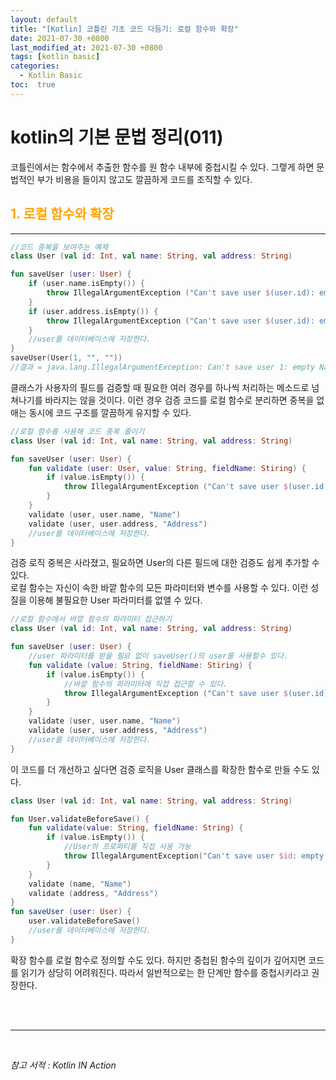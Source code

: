 ```yaml
---
layout: default
title: "[Kotlin] 코틀린 기초 코드 다듬기: 로컬 함수와 확장"
date: 2021-07-30 +0800
last_modified_at: 2021-07-30 +0800
tags: [kotlin basic]
categories:
  - Kotlin Basic
toc:  true
---
```


# kotlin의 기본 문법 정리(011) 

코틀린에서는 함수에서 추출한 함수를 원 함수 내부에 중첩시킬 수 있다. 그렣게 하면 문법적인 부가 비용을 들이지 않고도 깔끔하게 코드를 조직할 수 있다.

## <span style="color:orange">1. 로컬 함수와 확장</span>  
---  

```kotlin
//코드 중복을 보여주는 예제
class User (val id: Int, val name: String, val address: String)

fun saveUser (user: User) {
    if (user.name.isEmpty()) {
        throw IllegalArgumentException ("Can't save user $(user.id): empty Name")
    }
    if (user.address.isEmpty()) {
        throw IllegalArgumentException ("Can't save user $(user.id): empty Address")
    }
    //user를 데이터베이스에 저장한다.
}
saveUser(User(1, "", ""))
//결과 = java.lang.IllegalArgumentException: Can't save user 1: empty Name
```

클래스가 사용자의 필드를 검증할 때 필요한 여러 경우를 하나씩 처리하는 메소드로 넘쳐나기를 바라지는 않을 것이다. 이런 경우 검증 코드를 로컬 함수로 분리하면 중복을 없애는 동시에 코드 구조를 깔끔하게 유지할 수 있다.

```kotlin
//로컬 함수를 사용해 코드 중복 줄이기
class User (val id: Int, val name: String, val address: String) 

fun saveUser (user: User) {
    fun validate (user: User, value: String, fieldName: Stiring) {
        if (value.isEmpty()) {
            throw IllegalArgumentException ("Can't save user $(user.id): empty $fieldName")
        }
    }
    validate (user, user.name, "Name")
    validate (user, user.address, "Address")
    //user를 데이터베이스에 저장한다.
}
```

검증 로직 중복은 사라졌고, 필요하면 User의 다른 필드에 대한 검증도 쉽게 추가할 수 있다.  
로컬 함수는 자신이 속한 바깥 함수의 모든 파라미터와 변수를 사용할 수 있다. 이런 성질을 이용해 불필요한 User 파라미터를 없앨 수 있다.

```kotlin
//로컬 함수에서 바깥 함수의 파라미터 접근하기
class User (val id: Int, val name: String, val address: String) 

fun saveUser (user: User) {
    //user 파라미터를 받을 필요 없이 saveUser()의 user를 사용할수 있다.
    fun validate (value: String, fieldName: Stiring) {
        if (value.isEmpty()) {
            //바깥 함수의 파라미터에 직접 접근할 수 있다.
            throw IllegalArgumentException ("Can't save user $(user.id): empty $fieldName")
        }
    }
    validate (user, user.name, "Name")
    validate (user, user.address, "Address")
    //user를 데이터베이스에 저장한다.
}
```

이 코드를 더 개선하고 싶다면 검증 로직을 User 클래스를 확장한 함수로 만들 수도 있다.

```kotlin
class User (val id: Int, val name: String, val address: String)

fun User.validateBeforeSave() {
    fun validate(value: String, fieldName: String) {
        if (value.isEmpty()) {
            //User의 프로퍼티를 직접 사용 가능
            throw IllegalArgumentException("Can't save user $id: empty $fieldName")
        }
    }
    validate (name, "Name")
    validate (address, "Address")
}
fun saveUser (user: User) {
    user.validateBeforeSave()
    //user를 데이터베이스에 저장한다.
}
```

확장 함수를 로컬 함수로 정의할 수도 있다. 하지만 중첩된 함수의 깊이가 깊어지면 코드를 읽기가 상당히 어려워진다. 따라서 일반적으로는 한 단계만 함수를 중첩시키라고 권장한다.  

<br><br>

---

<br>

*참고 서적 : Kotlin IN Action*